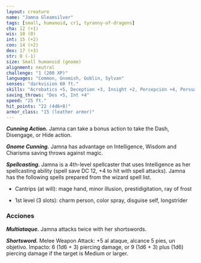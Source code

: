 ```yaml
---
layout: creature
name: "Jamna Gleamsilver"
tags: [small, humanoid, cr1, tyranny-of-dragons]
cha: 12 (+1)
wis: 10 (0)
int: 15 (+2)
con: 14 (+2)
dex: 17 (+3)
str: 8 (-1)
size: Small humanoid (gnome)
alignment: neutral
challenge: "1 (200 XP)"
languages: "Common, Gnomish, Goblin, Sylvan"
senses: "darkvision 60 ft."
skills: "Acrobatics +5, Deception +3, Insight +2, Percepción +4, Persuasion +3, Stealth +7"
saving_throws: "Des +5, Int +4"
speed: "25 ft."
hit_points: "22 (4d6+8)"
armor_class: "15 (leather armor)"
---
```


***Cunning Action.*** Jamna can take a bonus action to take the Dash, Disengage, or Hide action.

***Gnome Cunning.*** Jamna has advantage on Intelligence, Wisdom and Charisma saving throws against magic.

***Spellcasting.*** Jamna is a 4th-level spellcaster that uses Intelligence as her spellcasting ability (spell save DC 12, +4 to hit with spell attacks). Jamna has the following spells prepared from the wizard spell list.

* Cantrips (at will): mage hand, minor illusion, prestidigitation, ray of frost

* 1st level (3 slots): charm person, color spray, disguise self, longstrider

### Acciones

***Multiataque.*** Jamna attacks twice with her shortswords.

***Shortsword.*** Melee Weapon Attack: +5 al ataque, alcance 5 pies, un objetivo. Impacto: 6 (1d6 + 3) piercing damage, or 9 (1d6 + 3) plus (1d6) piercing damage if the target is Medium or larger.
